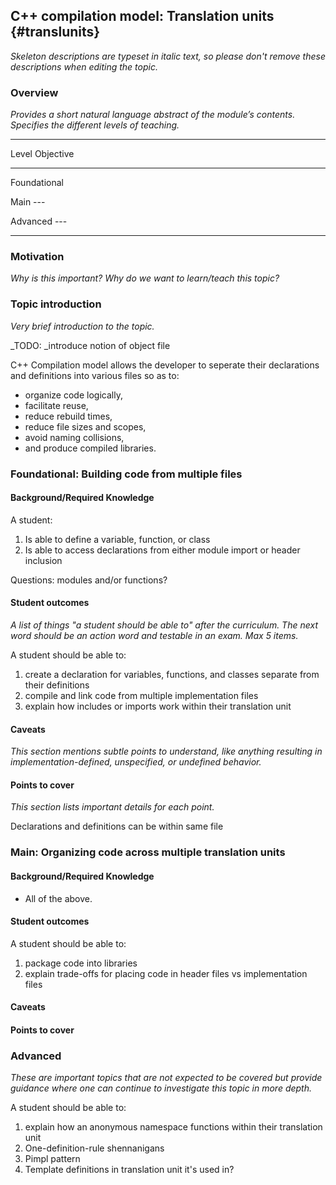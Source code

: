 ## C++ compilation model: Translation units {#translunits}

_Skeleton descriptions are typeset in italic text,_
_so please don't remove these descriptions when editing the topic._

### Overview

_Provides a short natural language abstract of the module’s contents._
_Specifies the different levels of teaching._

------------------------------------------------------------------------
Level             Objective
----------------- ------------------------------------------------------
Foundational      

Main              ---

Advanced          ---

------------------------------------------------------------------------

### Motivation

_Why is this important?_
_Why do we want to learn/teach this topic?_

### Topic introduction

_Very brief introduction to the topic._

_TODO:
_introduce notion of object file

C++ Compilation model allows the developer to seperate their 
declarations and definitions into various files so as to:

* organize code logically,
* facilitate reuse,
* reduce rebuild times,
* reduce file sizes and scopes,
* avoid naming collisions,
* and produce compiled libraries. 


### Foundational: Building code from multiple files

#### Background/Required Knowledge

A student:

1. Is able to define a variable, function, or class
2. Is able to access declarations from either module import or header inclusion

Questions:
modules and/or functions?


#### Student outcomes

_A list of things "a student should be able to" after the curriculum._
_The next word should be an action word and testable in an exam._
_Max 5 items._

A student should be able to:

1. create a declaration for variables, functions, and classes separate from their definitions
2. compile and link code from multiple implementation files
3. explain how includes or imports work within their translation unit

#### Caveats

_This section mentions subtle points to understand, like anything resulting in
implementation-defined, unspecified, or undefined behavior._

#### Points to cover

_This section lists important details for each point._

Declarations and definitions can be within same file

### Main: Organizing code across multiple translation units

#### Background/Required Knowledge

* All of the above.

#### Student outcomes

A student should be able to:

1. package code into libraries
2. explain trade-offs for placing code in header files vs implementation files

#### Caveats

#### Points to cover

### Advanced

_These are important topics that are not expected to be covered but provide
guidance where one can continue to investigate this topic in more depth._

A student should be able to:

1. explain how an anonymous namespace functions within their translation unit
2. One-definition-rule shennanigans
3. Pimpl pattern
4. Template definitions in translation unit it's used in?


